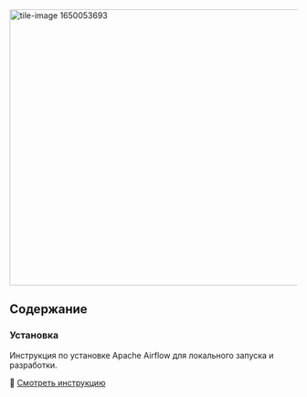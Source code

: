 <img width="981" height="484" alt="tile-image 1650053693" src="https://github.com/user-attachments/assets/7f979dd1-da51-4f90-9157-2d342e0b1d2d" />

## Содержание

### Установка 

Инструкция по установке Apache Airflow для локального запуска и разработки.

🔗 [Смотреть инструкцию](https://github.com/erohin94/Data-Engineer/tree/main/Airflow/%D0%A3%D1%81%D1%82%D0%B0%D0%BD%D0%BE%D0%B2%D0%BA%D0%B0)



